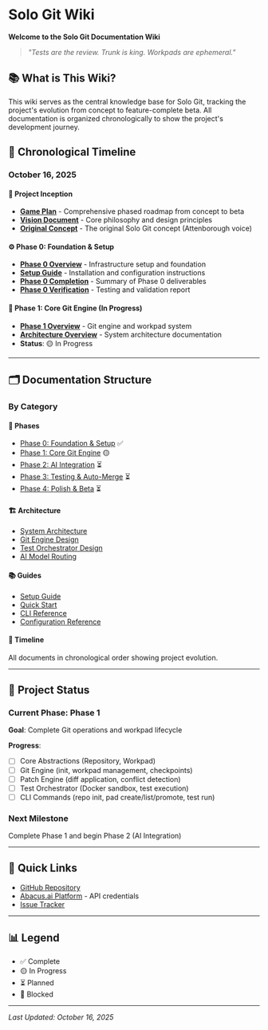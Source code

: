 
# Solo Git Wiki

**Welcome to the Solo Git Documentation Wiki**

> *"Tests are the review. Trunk is king. Workpads are ephemeral."*

## 📚 What is This Wiki?

This wiki serves as the central knowledge base for Solo Git, tracking the project's evolution from concept to feature-complete beta. All documentation is organized chronologically to show the project's development journey.

## 📅 Chronological Timeline

### October 16, 2025

#### 🎯 Project Inception
- **[Game Plan](./timeline/2025-10-16-game-plan.md)** - Comprehensive phased roadmap from concept to beta
- **[Vision Document](./timeline/2025-10-16-vision.md)** - Core philosophy and design principles
- **[Original Concept](./timeline/2025-10-16-concept.md)** - The original Solo Git concept (Attenborough voice)

#### ⚙️ Phase 0: Foundation & Setup
- **[Phase 0 Overview](./phases/phase-0-overview.md)** - Infrastructure setup and foundation
- **[Setup Guide](./guides/setup-guide.md)** - Installation and configuration instructions
- **[Phase 0 Completion](./phases/phase-0-completion.md)** - Summary of Phase 0 deliverables
- **[Phase 0 Verification](./phases/phase-0-verification.md)** - Testing and validation report

#### 🔧 Phase 1: Core Git Engine (In Progress)
- **[Phase 1 Overview](./phases/phase-1-overview.md)** - Git engine and workpad system
- **[Architecture Overview](./architecture/core-components.md)** - System architecture documentation
- **Status**: 🟡 In Progress

---

## 🗂️ Documentation Structure

### By Category

#### 📖 Phases
- [Phase 0: Foundation & Setup](./phases/phase-0-overview.md) ✅
- [Phase 1: Core Git Engine](./phases/phase-1-overview.md) 🟡
- [Phase 2: AI Integration](./phases/phase-2-overview.md) ⏳
- [Phase 3: Testing & Auto-Merge](./phases/phase-3-overview.md) ⏳
- [Phase 4: Polish & Beta](./phases/phase-4-overview.md) ⏳

#### 🏗️ Architecture
- [System Architecture](./architecture/core-components.md)
- [Git Engine Design](./architecture/git-engine.md)
- [Test Orchestrator Design](./architecture/test-orchestrator.md)
- [AI Model Routing](./architecture/model-routing.md)

#### 📚 Guides
- [Setup Guide](./guides/setup-guide.md)
- [Quick Start](./guides/quick-start.md)
- [CLI Reference](./guides/cli-reference.md)
- [Configuration Reference](./guides/config-reference.md)

#### 📝 Timeline
All documents in chronological order showing project evolution.

---

## 🎯 Project Status

### Current Phase: Phase 1
**Goal**: Complete Git operations and workpad lifecycle

**Progress**:
- [ ] Core Abstractions (Repository, Workpad)
- [ ] Git Engine (init, workpad management, checkpoints)
- [ ] Patch Engine (diff application, conflict detection)
- [ ] Test Orchestrator (Docker sandbox, test execution)
- [ ] CLI Commands (repo init, pad create/list/promote, test run)

### Next Milestone
Complete Phase 1 and begin Phase 2 (AI Integration)

---

## 🔗 Quick Links

- [GitHub Repository](https://github.com/yourusername/solo-git)
- [Abacus.ai Platform](https://abacus.ai) - API credentials
- [Issue Tracker](https://github.com/yourusername/solo-git/issues)

---

## 📊 Legend

- ✅ Complete
- 🟡 In Progress
- ⏳ Planned
- 🔴 Blocked

---

*Last Updated: October 16, 2025*
